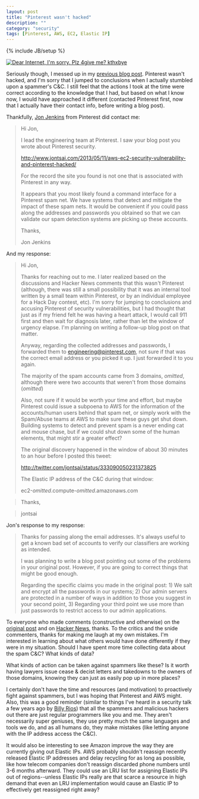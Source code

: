```yaml
---
layout: post
title: "Pinterest wasn't hacked"
description: ""
category: "security"
tags: [Pinterest, AWS, EC2, Elastic IP]
---
```

{% include JB/setup %}

<a href="http://cheezburger.com/7452815872" target="_blank"><img src="http://i.chzbgr.com/maxW500/7452815872/h494891E7/" alt="Dear Internet, I'm sorry. Plz 4give me? kthxbye" /></a>

Seriously though, I messed up in my [previous blog post](/2013/05/11/aws-ec2-security-vulnerability-and-pinterest-hacked/). Pinterest wasn't hacked, and I'm sorry that I jumped to conclusions when I actually stumbled upon a spammer's C&C. I still feel that the actions I took at the time were correct according to the knowledge that I had, but based on what I know now, I would have approached it different (contacted Pinterest first, now that I actually have their contact info, before writing a blog post).

Thankfully, [Jon Jenkins](https://twitter.com/jonjenk) from Pinterest did contact me:

> Hi Jon,
>
> I lead the engineering team at Pinterest.  I saw your blog post you wrote about Pinterest security.
>
> <http://www.jontsai.com/2013/05/11/aws-ec2-security-vulnerability-and-pinterest-hacked/>
>
> For the record the site you found is not one that is associated with Pinterest in any way.
>
> It appears that you most likely found a command interface for a Pinterest spam net.  We have systems that detect and mitigate the impact of these spam nets.  It would be convenient if you could pass along the addresses and passwords you obtained so that we can validate our spam detection systems are picking up these accounts.
>
> Thanks,
>
> Jon Jenkins

And my response:

> Hi Jon,
>
> Thanks for reaching out to me. I later realized based on the discussions and Hacker News comments that this wasn't Pinterest (although, there was still a small possibility that it was an internal tool written by a small team within Pinterest, or by an individual employee for a Hack Day contest, etc). I'm sorry for jumping to conclusions and accusing Pinterest of security vulnerabilities, but I had thought that just as if my friend felt he was having a heart attack, I would call 911 first and then wait for diagnosis later, rather than let the window of urgency elapse.  I'm planning on writing a follow-up blog post on that matter.
>
> Anyway, regarding the collected addresses and passwords, I forwarded them to <engineering@pinterest.com>, not sure if that was the correct email address or you picked it up. I just forwarded it to you again.
>
> The majority of the spam accounts came from 3 domains, <i>omitted</i>, although there were two accounts that weren't from those domains (<i>omitted</i>)
>
> Also, not sure if it would be worth your time and effort, but maybe Pinterest could issue a subpoena to AWS for the information of the accounts/human users behind that spam net, or simply work with the Spam/Abuse teams at AWS to make sure these guys get shut down. Building systems to detect and prevent spam is a never ending cat and mouse chase, but if we could shut down some of the human elements, that might stir a greater effect?
>
> The original discovery happened in the window of about 30 minutes to an hour before I posted this tweet:
>
> <http://twitter.com/jontsai/status/333090050231373825>
>
> The Elastic IP address of the C&C during that window:
>
> ec2-<i>omitted</i>.compute-<i>omitted</i>.amazonaws.com

> Thanks,

> jontsai

Jon's response to my response:

> Thanks for passing along the email addresses.  It's always useful to get a known bad set of accounts to verify our classifiers are working as intended.
>
> I was planning to write a blog post pointing out some of the problems in your original post.  However, if you are going to correct things that might be good enough.
>
> Regarding the specific claims you made in the original post: 1) We salt and encrypt all the passwords in our systems; 2) Our admin servers are protected in a number of ways in addition to those you suggest in your second point, 3) Regarding your third point we use more than just passwords to restrict access to our admin applications.

To everyone who made comments (constructive and otherwise) on the [original post](/2013/05/11/aws-ec2-security-vulnerability-and-pinterest-hacked/) and on [Hacker News](https://news.ycombinator.com/item?id=5689821), thanks. To the critics and the snide commenters, thanks for making me laugh at my own mistakes. I'm interested in learning about what others would have done differently if they were in my situation. Should I have spent more time collecting data about the spam C&C? What kinds of data?

What kinds of action can be taken against spammers like these? Is it worth having lawyers issue cease & decist letters and takedowns to the owners of those domains, knowing they can just as easily pop up in more places?

I certainly don't have the time and resources (and motivation) to proactively fight against spammers, but I was hoping that Pinterest and AWS might. Also, this was a good reminder (similar to things I've heard in a security talk a few years ago by [Billy Rios](http://xs-sniper.com/blog/)) that all the spammers and malicious hackers out there are just regular programmers like you and me. They aren't necessarily super geniuses, they use pretty much the same languages and tools we do, and as all humans do, they make mistakes (like letting anyone with the IP address access the C&C).

It would also be interesting to see Amazon improve the way they are currently giving out Elastic IPs. AWS probably shouldn't reassign recently released Elastic IP addresses and delay recycling for as long as possible, like how telecom companies don't reassign discarded phone numbers until 3-6 months afterward. They could use an LRU list for assigning Elastic IPs out of regions--unless Elastic IPs really are that scarce a resource in high demand that even an LRU implementation would cause an Elastic IP to effectively get reassigned right away?
